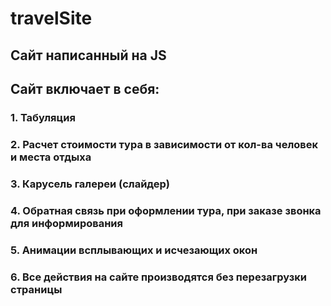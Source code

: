 # travelSite
## Сайт написанный на JS
## Сайт включает в себя:
### 1. Табуляция
### 2. Расчет стоимости тура в зависимости от кол-ва человек и места отдыха
### 3. Карусель галереи (слайдер)
### 4. Обратная связь при оформлении тура, при заказе звонка для информирования
### 5. Анимации всплывающих и исчезающих окон
### 6. Все действия на сайте производятся без перезагрузки страницы
